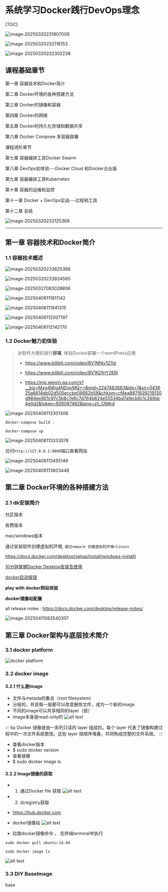 # 系统学习Docker践行DevOps理念

[TOC]

![image-20250320231607009](assets/image-20250320231607009.png)





![image-20250320232116153](assets/image-20250320232116153.png)



![image-20250320232302238](assets/image-20250320232302238.png)





## 课程基础章节

第一章 容器技术和Docker简介

第二章 Docker环境的各种搭建方法

第三章 Docker的镜像和容器

第四章 Docker的网络

第五章 Docker的持久化存储和数据共享

第六章 Docker Compose 多容器部署





课程进阶章节

第七章 容器编排工具Docker Swarm

第八章 DevOps初体验---Docker Cloud 和Docker企业版

第九章 容器编排工具Kubernetes

第十章 容器的运维和监控

第十一章 Docker + DevOps实战---过程和工具

第十二章 总结



![image-20250320233125369](assets/image-20250320233125369.png)



----



## 第一章 容器技术和Docker简介

### 1.1 容器技术概述

![image-20250320233625366](assets/image-20250320233625366.png)



![image-20250320233834565](assets/image-20250320233834565.png)



![image-20250327083028806](assets/image-20250327083028806.png)

![image-20250406111811142](../be-docker/assets/image-20250406111811142.png)



![image-20250406111941315](../be-docker/assets/image-20250406111941315.png)





![image-20250406112007197](../be-docker/assets/image-20250406112007197.png)



![image-20250406112142170](../be-docker/assets/image-20250406112142170.png)



### 1.2 Docker魅力初体验

> 对软件方便的进行**部署**, 体验Docker部署一个wordPress应用
>
> + https://www.bilibili.com/video/BV1Nf4y127gj
>
> + https://www.bilibili.com/video/BV1fQ1HY2ERj
>
> + https://mp.weixin.qq.com/s?__biz=Mzg4Mjg4NDgxMQ==&mid=2247483683&idx=1&sn=043625a6614eb02d505eccbe08682b58&chksm=cf4ea887f839219130d984ee901c97c5b8c7e6c7d764b824e55534bd7afecb6c1c269dc4e0d2&token=926087482&lang=zh_CN#rd

![image-20250406113301306](../be-docker/assets/image-20250406113301306.png)


`docker-compose build .`

`docker-compose up`

![image-20250406113333076](../be-docker/assets/image-20250406113333076.png)



访问`http://127.0.0.1:8000`端口查看网站

![image-20250406113455149](../be-docker/assets/image-20250406113455149.png)





![image-20250406113603448](../be-docker/assets/image-20250406113603448.png)







## 第二章 Docker环境的各种搭建方法

### 2.1 dk安装简介

社区版本

收费版本

mac/windows版本

通过安装软件创建虚拟机环境, `通过vmware 创建虚拟机环境<linux>`

https://docs.docker.com/desktop/setup/install/windows-install/

[10分钟掌握Docker Desktop安装及使用](https://www.bilibili.com/video/BV1Vk4y1V7bV/?spm_id_from=333.337.search-card.all.click&vd_source=631062e9ff21033189723c8ac931c360)


[docker启动报错](https://www.cnblogs.com/lxzcloud/p/18862844)

**play with docker网站体验**

**docker镜像站配置**


all release notes : https://docs.docker.com/desktop/release-notes/

![image-20250411083540307](../be-docker/assets/image-20250411083540307.png)


## 第三章 Docker架构与底层技术简介
### 3.1 docker platform
![docker platform](assets/Snipaste_2025-06-17_08-24-24.png)
### 3.2 docker image
#### 3.2.1 什么是Image
+ 文件与metada的集合（root filesystem）
+ 分层的，并且每一层都可以改变删除文件，成为一个新的image
+ 不同的image可以共享相同的layer（层）
+ image本身是read-only的
![alt text](assets/Snipaste_2025-07-01_08-22-55.png)


::: tip
Docker 镜像是由一系列只读的 layer 组成的，每个 layer 代表了镜像构建过程中的一次文件系统更改。这些 layer 按顺序堆叠，共同构成完整的文件系统。
:::

+ 查看docker版本
+ $ sudo docker version
+ 查看镜像
+ $ sudo docker image ls


#### 3.2.2 Image镜像的获取
+ 1. 通过Docker file 获取
![alt text](assets/Snipaste_2025-07-01_08-22-15.png)
+ 2. 从registry获取
+ https://hub.docker.com
+ docker镜像站
![alt text](assets/Snipaste_2025-07-01_08-26-40.png)

+ 拉取docker镜像命令 ， 在终端terminal中执行
```shell
sudo docker pull ubuntu:14.04

sudo docker image ls
```
![alt text](assets/Snipaste_2025-07-01_08-37-01.png)

### 3.3 DIY BaseImage

base